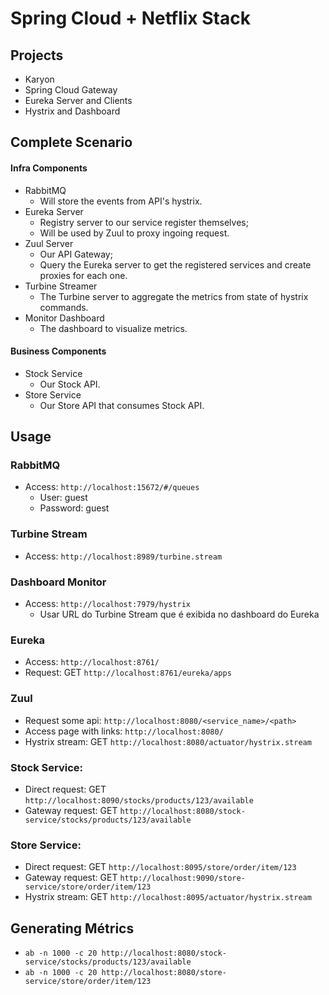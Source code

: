 # Spring Cloud + Netflix Stack

## Projects
* Karyon
* Spring Cloud Gateway
* Eureka Server and Clients
* Hystrix and Dashboard

## Complete Scenario

#### Infra Components
* RabbitMQ
  * Will store the events from API's hystrix.
* Eureka Server
  * Registry server to our service register themselves;
  * Will be used by Zuul to proxy ingoing request.
* Zuul Server
  * Our API Gateway;
  * Query the Eureka server to get the registered services and create proxies for each one.
* Turbine Streamer
  * The Turbine server to aggregate the metrics from state of hystrix commands.
* Monitor Dashboard
  * The dashboard to visualize metrics.

#### Business Components
* Stock Service
  * Our Stock API.
* Store Service
  * Our Store API that consumes Stock API.



## Usage

### RabbitMQ
* Access: `http://localhost:15672/#/queues`
  * User: guest
  * Password: guest

### Turbine Stream
* Access: `http://localhost:8989/turbine.stream`

### Dashboard Monitor
* Access: `http://localhost:7979/hystrix`
  * Usar URL do Turbine Stream que é exibida no dashboard do Eureka

### Eureka
* Access: `http://localhost:8761/`
* Request: GET `http://localhost:8761/eureka/apps`

### Zuul
* Request some api: `http://localhost:8080/<service_name>/<path>`
* Access page with links: `http://localhost:8080/`
* Hystrix stream: GET `http://localhost:8080/actuator/hystrix.stream`


### Stock Service:
* Direct request: GET `http://localhost:8090/stocks/products/123/available`
* Gateway request: GET `http://localhost:8080/stock-service/stocks/products/123/available`

### Store Service:
* Direct request: GET `http://localhost:8095/store/order/item/123`
* Gateway request: GET `http://localhost:9090/store-service/store/order/item/123`
* Hystrix stream: GET `http://localhost:8095/actuator/hystrix.stream`



## Generating Métrics

* `ab -n 1000 -c 20 http://localhost:8080/stock-service/stocks/products/123/available`
* `ab -n 1000 -c 20 http://localhost:8080/store-service/store/order/item/123`
